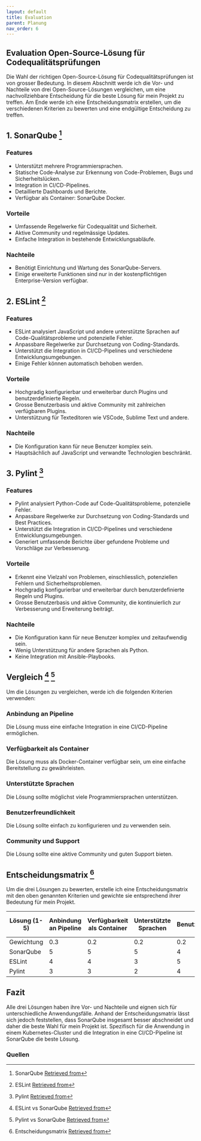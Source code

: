 ```yaml
---
layout: default
title: Evaluation
parent: Planung
nav_order: 6
---
```


## Evaluation Open-Source-Lösung für Codequalitätsprüfungen

Die Wahl der richtigen Open-Source-Lösung für Codequalitätsprüfungen ist von grosser Bedeutung. In diesem Abschnitt werde ich die Vor- und Nachteile von drei Open-Source-Lösungen vergleichen, um eine nachvollziehbare Entscheidung für die beste Lösung für mein Projekt zu treffen. Am Ende werde ich eine Entscheidungsmatrix erstellen, um die verschiedenen Kriterien zu bewerten und eine endgültige Entscheidung zu treffen.

## 1. SonarQube [^1]

### Features

- Unterstützt mehrere Programmiersprachen.
- Statische Code-Analyse zur Erkennung von Code-Problemen, Bugs und Sicherheitslücken.
- Integration in CI/CD-Pipelines.
- Detaillierte Dashboards und Berichte.
- Verfügbar als Container: SonarQube Docker.

### Vorteile

- Umfassende Regelwerke für Codequalität und Sicherheit.
- Aktive Community und regelmässige Updates.
- Einfache Integration in bestehende Entwicklungsabläufe.

### Nachteile

- Benötigt Einrichtung und Wartung des SonarQube-Servers.
- Einige erweiterte Funktionen sind nur in der kostenpflichtigen Enterprise-Version verfügbar.

## 2. ESLint [^2]

### Features

- ESLint analysiert JavaScript und andere unterstützte Sprachen auf Code-Qualitätsprobleme und potenzielle Fehler.
- Anpassbare Regelwerke zur Durchsetzung von Coding-Standards.
- Unterstützt die Integration in CI/CD-Pipelines und verschiedene Entwicklungsumgebungen.
- Einige Fehler können automatisch behoben werden.

### Vorteile

- Hochgradig konfigurierbar und erweiterbar durch Plugins und benutzerdefinierte Regeln.
- Grosse Benutzerbasis und aktive Community mit zahlreichen verfügbaren Plugins.
- Unterstützung für Texteditoren wie VSCode, Sublime Text und andere.

### Nachteile

- Die Konfiguration kann für neue Benutzer komplex sein.
- Hauptsächlich auf JavaScript und verwandte Technologien beschränkt.

## 3. Pylint [^3]

### Features

- Pylint analysiert Python-Code auf Code-Qualitätsprobleme, potenzielle Fehler.
- Anpassbare Regelwerke zur Durchsetzung von Coding-Standards und Best Practices.
- Unterstützt die Integration in CI/CD-Pipelines und verschiedene Entwicklungsumgebungen.
- Generiert umfassende Berichte über gefundene Probleme und Vorschläge zur Verbesserung.

### Vorteile

- Erkennt eine Vielzahl von Problemen, einschliesslich, potenziellen Fehlern und Sicherheitsproblemen.
- Hochgradig konfigurierbar und erweiterbar durch benutzerdefinierte Regeln und Plugins.
- Grosse Benutzerbasis und aktive Community, die kontinuierlich zur Verbesserung und Erweiterung beiträgt.

### Nachteile

- Die Konfiguration kann für neue Benutzer komplex und zeitaufwendig sein.
- Wenig Unterstützung für andere Sprachen als Python.
- Keine Integration mit Ansible-Playbooks.

## Vergleich [^5] [^6]

Um die Lösungen zu vergleichen, werde ich die folgenden Kriterien verwenden:

### Anbindung an Pipeline

Die Lösung muss eine einfache Integration in eine CI/CD-Pipeline ermöglichen.

### Verfügbarkeit als Container

Die Lösung muss als Docker-Container verfügbar sein, um eine einfache Bereitstellung zu gewährleisten.

### Unterstützte Sprachen

Die Lösung sollte möglichst viele Programmiersprachen unterstützen.

### Benutzerfreundlichkeit

Die Lösung sollte einfach zu konfigurieren und zu verwenden sein.

### Community und Support

Die Lösung sollte eine aktive Community und guten Support bieten.

## Entscheidungsmatrix [^4]

Um die drei Lösungen zu bewerten, erstelle ich eine Entscheidungsmatrix mit den oben genannten Kriterien und gewichte sie entsprechend ihrer Bedeutung für mein Projekt.

| **Lösung**  (1-5)  | **Anbindung an Pipeline**    | **Verfügbarkeit als Container**  | **Unterstützte Sprachen** | **Benutzerfreundlichkeit**  | **Community und Support**      | **Gesamtpunktzahl**  |
|------------------- |----------------------------- |--------------------------------- |-------------------------- |---------------------------- |------------------------------- |---------------------- |
| Gewichtung         | 0.3                          | 0.2                             | 0.2                       | 0.2                         | 0.1                           |                      |
| SonarQube          | 5                            | 5                               | 5                         | 4                           | 5                             | **4.7**              |
| ESLint             | 4                            | 4                               | 3                         | 5                           | 4                             | **4.0**              |
| Pylint             | 3                            | 3                               | 2                         | 4                           | 3                             | **3.0**              |

## Fazit

Alle drei Lösungen haben ihre Vor- und Nachteile und eignen sich für unterschiedliche Anwendungsfälle. Anhand der Entscheidungsmatrix lässt sich jedoch feststellen, dass SonarQube insgesamt besser abschneidet und daher die beste Wahl für mein Projekt ist.
Spezifisch für die Anwendung in einem Kubernetes-Cluster und die Integration in eine CI/CD-Pipeline ist SonarQube die beste Lösung.

### Quellen

[^1]: SonarQube [Retrieved from](https://www.SonarQube.org/)
[^2]: ESLint [Retrieved from](https://eslint.org/)
[^3]: Pylint [Retrieved from](https://pylint.pycqa.org/)
[^4]: Entscheidungsmatrix [Retrieved from](https://de.wikipedia.org/wiki/Entscheidungsmatrix)
[^5]: ESLint vs SonarQube [Retrieved from](https://stackshare.io/stackups/eslint-vs-SonarQube)
[^6]: Pylint vs SonarQube [Retrieved from](https://stackshare.io/stackups/pylint-vs-SonarQube)
